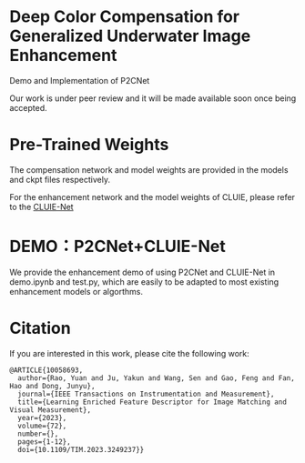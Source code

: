 # Deep Color Compensation for Generalized Underwater Image Enhancement
Demo and Implementation of P2CNet

Our work is under peer review and it will be made available soon once being accepted.

# Pre-Trained Weights
The compensation network and model weights are provided in the models and ckpt files respectively.

For the enhancement network and the model weights of CLUIE, please refer to the [CLUIE-Net](https://github.com/justwj/CLUIE-Net)

# DEMO：P2CNet+CLUIE-Net
We provide the enhancement demo of using P2CNet and CLUIE-Net in demo.ipynb and test.py, which are easily to be adapted to most existing enhancement models or algorthms.

# Citation

If you are interested in this work, please cite the following work:

```
@ARTICLE{10058693,
  author={Rao, Yuan and Ju, Yakun and Wang, Sen and Gao, Feng and Fan, Hao and Dong, Junyu},
  journal={IEEE Transactions on Instrumentation and Measurement}, 
  title={Learning Enriched Feature Descriptor for Image Matching and Visual Measurement}, 
  year={2023},
  volume={72},
  number={},
  pages={1-12},
  doi={10.1109/TIM.2023.3249237}}
```
